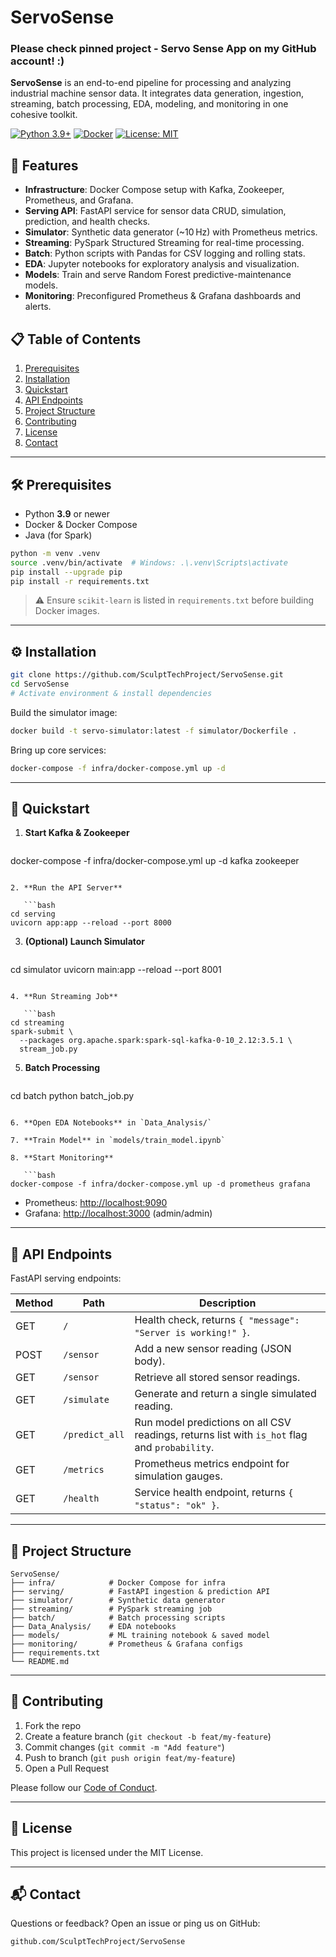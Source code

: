# ServoSense

### Please check pinned project - Servo Sense App on my GitHub account! :)

**ServoSense** is an end-to-end pipeline for processing and analyzing industrial machine sensor data. It integrates data generation, ingestion, streaming, batch processing, EDA, modeling, and monitoring in one cohesive toolkit.

[![Python 3.9+](https://img.shields.io/badge/python-3.9%2B-blue)](https://www.python.org/downloads/)
[![Docker](https://img.shields.io/badge/docker-compose-blue)](https://docs.docker.com/compose/)
[![License: MIT](https://img.shields.io/badge/license-MIT-green)](LICENSE)

## 🚀 Features

* **Infrastructure**: Docker Compose setup with Kafka, Zookeeper, Prometheus, and Grafana.
* **Serving API**: FastAPI service for sensor data CRUD, simulation, prediction, and health checks.
* **Simulator**: Synthetic data generator (\~10 Hz) with Prometheus metrics.
* **Streaming**: PySpark Structured Streaming for real-time processing.
* **Batch**: Python scripts with Pandas for CSV logging and rolling stats.
* **EDA**: Jupyter notebooks for exploratory analysis and visualization.
* **Models**: Train and serve Random Forest predictive-maintenance models.
* **Monitoring**: Preconfigured Prometheus & Grafana dashboards and alerts.

## 📋 Table of Contents

1. [Prerequisites](#prerequisites)
2. [Installation](#installation)
3. [Quickstart](#quickstart)
4. [API Endpoints](#api-endpoints)
5. [Project Structure](#project-structure)
6. [Contributing](#contributing)
7. [License](#license)
8. [Contact](#contact)

---

## 🛠️ Prerequisites

* Python **3.9** or newer
* Docker & Docker Compose
* Java (for Spark)

```bash
python -m venv .venv
source .venv/bin/activate  # Windows: .\.venv\Scripts\activate
pip install --upgrade pip
pip install -r requirements.txt
```

> ⚠️ Ensure `scikit-learn` is listed in `requirements.txt` before building Docker images.

---

## ⚙️ Installation

```bash
git clone https://github.com/SculptTechProject/ServoSense.git
cd ServoSense
# Activate environment & install dependencies
```

Build the simulator image:

```bash
docker build -t servo-simulator:latest -f simulator/Dockerfile .
```

Bring up core services:

```bash
docker-compose -f infra/docker-compose.yml up -d
```

---

## 🏃 Quickstart

1. **Start Kafka & Zookeeper**

   ```bash
   ```

docker-compose -f infra/docker-compose.yml up -d kafka zookeeper

````

2. **Run the API Server**

   ```bash
cd serving
uvicorn app:app --reload --port 8000
````

3. **(Optional) Launch Simulator**

   ```bash
   ```

cd simulator
uvicorn main\:app --reload --port 8001

````

4. **Run Streaming Job**

   ```bash
cd streaming
spark-submit \
  --packages org.apache.spark:spark-sql-kafka-0-10_2.12:3.5.1 \
  stream_job.py
````

5. **Batch Processing**

   ```bash
   ```

cd batch
python batch\_job.py

````

6. **Open EDA Notebooks** in `Data_Analysis/`

7. **Train Model** in `models/train_model.ipynb`

8. **Start Monitoring**

   ```bash
docker-compose -f infra/docker-compose.yml up -d prometheus grafana
````

* Prometheus: [http://localhost:9090](http://localhost:9090)
* Grafana: [http://localhost:3000](http://localhost:3000) (admin/admin)

---

## 🔗 API Endpoints

FastAPI serving endpoints:

| Method | Path           | Description                                                                                   |
| ------ | -------------- | --------------------------------------------------------------------------------------------- |
| GET    | `/`            | Health check, returns `{ "message": "Server is working!" }`.                                  |
| POST   | `/sensor`      | Add a new sensor reading (JSON body).                                                         |
| GET    | `/sensor`      | Retrieve all stored sensor readings.                                                          |
| GET    | `/simulate`    | Generate and return a single simulated reading.                                               |
| GET    | `/predict_all` | Run model predictions on all CSV readings, returns list with `is_hot` flag and `probability`. |
| GET    | `/metrics`     | Prometheus metrics endpoint for simulation gauges.                                            |
| GET    | `/health`      | Service health endpoint, returns `{ "status": "ok" }`.                                        |

---

## 📂 Project Structure

```
ServoSense/
├── infra/            # Docker Compose for infra
├── serving/          # FastAPI ingestion & prediction API
├── simulator/        # Synthetic data generator
├── streaming/        # PySpark streaming job
├── batch/            # Batch processing scripts
├── Data_Analysis/    # EDA notebooks
├── models/           # ML training notebook & saved model
├── monitoring/       # Prometheus & Grafana configs
├── requirements.txt
└── README.md
```

---

## 🤝 Contributing

1. Fork the repo
2. Create a feature branch (`git checkout -b feat/my-feature`)
3. Commit changes (`git commit -m "Add feature"`)
4. Push to branch (`git push origin feat/my-feature`)
5. Open a Pull Request

Please follow our [Code of Conduct](CODE_OF_CONDUCT.md).

---

## 📄 License

This project is licensed under the MIT License.

---

## 📬 Contact

Questions or feedback? Open an issue or ping us on GitHub:

```
github.com/SculptTechProject/ServoSense
```

